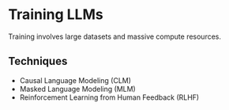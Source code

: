 # Training LLMs

Training involves large datasets and massive compute resources.

## Techniques
- Causal Language Modeling (CLM)
- Masked Language Modeling (MLM)
- Reinforcement Learning from Human Feedback (RLHF)